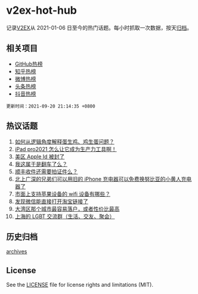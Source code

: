 # v2ex-hot-hub

 记录[V2EX](https://www.v2ex.com/)从 2021-01-06 日至今的热门话题。每小时抓取一次数据，按天[归档](archives)。
 
 ## 相关项目

- [GitHub热榜](https://github.com/snaildev/github-hot-hub)
- [知乎热榜](https://github.com/snaildev/zhihu-hot-hub)
- [微博热榜](https://github.com/snaildev/weibo-hot-hub)
- [头条热榜](https://github.com/snaildev/toutiao-hot-hub)
- [抖音热榜](https://github.com/snaildev/douyin-hot-hub)


 `更新时间：2021-09-20 21:14:35 +0800`

## 热议话题

1. [如何从逻辑角度解释蛋生鸡、鸡生蛋问题？](https://www.v2ex.com/t/803030)
1. [iPad pro2021 怎么让它成为生产力工具啊！](https://www.v2ex.com/t/803056)
1. [美区 Apple Id 被封了](https://www.v2ex.com/t/803008)
1. [我这属于是翻车了么？](https://www.v2ex.com/t/803034)
1. [顺丰收件还需要拍证件么？](https://www.v2ex.com/t/803019)
1. [北上广深的兄弟们可以用旧的 iPhone 充电器可以免费换努比亚的小黄人充电器了](https://www.v2ex.com/t/803023)
1. [市面上支持苹果设备的 wifi 设备有哪些？](https://www.v2ex.com/t/803007)
1. [发现微信能直接打开淘宝链接了](https://www.v2ex.com/t/803009)
1. [大湾区那个城市最容易落户，或者性价比最高](https://www.v2ex.com/t/803015)
1. [上海的 LGBT 交流群（生活、交友、聚会）](https://www.v2ex.com/t/803038)

## 历史归档

[archives](archives)

## License

See the [LICENSE](LICENSE) file for license rights and limitations (MIT).
